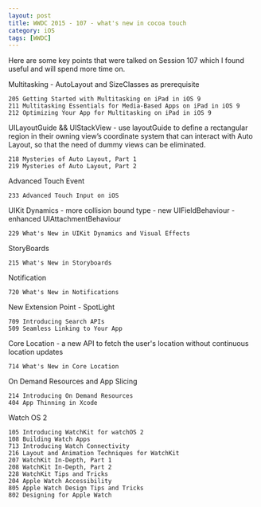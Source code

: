 ```yaml
---
layout: post
title: WWDC 2015 - 107 - what's new in cocoa touch
category: iOS
tags: [WWDC]
---
```


Here are some key points that were talked on Session 107 which I found useful and will spend more time on.

Multitasking
	- AutoLayout and SizeClasses as prerequisite

	205 Getting Started with Multitasking on iPad in iOS 9
	211 Multitasking Essentials for Media-Based Apps on iPad in iOS 9 
	212 Optimizing Your App for Multitasking on iPad in iOS 9


UILayoutGuide && UIStackView
	- use layoutGuide to define a rectangular region in their owning view’s coordinate system that can interact with Auto Layout, so that the need of dummy views can be eliminated.

	218 Mysteries of Auto Layout, Part 1  
	219 Mysteries of Auto Layout, Part 2

Advanced Touch Event

	233 Advanced Touch Input on iOS

UIKit Dynamics
	- more collision bound type
	- new UIFieldBehaviour
	- enhanced UIAttachmentBehaviour

	229 What's New in UIKit Dynamics and Visual Effects

StoryBoards
	
	215 What's New in Storyboards

Notification
	
	720 What's New in Notifications

New Extension Point - SpotLight
	
	709 Introducing Search APIs
	509 Seamless Linking to Your App

Core Location
	- a new API to fetch the user's location without continuous location updates
	
	714 What's New in Core Location 

On Demand Resources and App Slicing

	214 Introducing On Demand Resources 	
	404 App Thinning in Xcode 

Watch OS 2

	105 Introducing WatchKit for watchOS 2 
	108 Building Watch Apps 
	713 Introducing Watch Connectivity
	216 Layout and Animation Techniques for WatchKit
	207 WatchKit In-Depth, Part 1  
	208 WatchKit In-Depth, Part 2  
	228 WatchKit Tips and Tricks 
	204 Apple Watch Accessibility
	805 Apple Watch Design Tips and Tricks  
	802 Designing for Apple Watch  